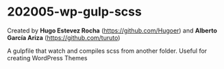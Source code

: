 # 202005-wp-gulp-scss
Created by **Hugo Estevez Rocha** (https://github.com/Hugoer) and **Alberto García Ariza** (https://github.com/turuto)

A gulpfile that watch and compiles scss from another folder. Useful for creating WordPress Themes

